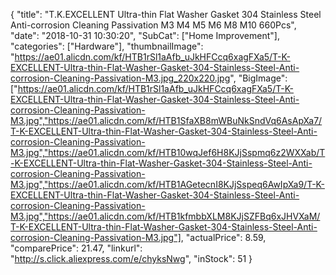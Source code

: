 {
	"title": "T.K.EXCELLENT Ultra-thin Flat Washer Gasket 304 Stainless Steel Anti-corrosion Cleaning Passivation M3 M4 M5 M6 M8 M10 660Pcs",
	"date": "2018-10-31 10:30:20",
	"SubCat": ["Home Improvement"],
	"categories": ["Hardware"],
	"thumbnailImage": "https://ae01.alicdn.com/kf/HTB1rSl1aAfb_uJkHFCcq6xagFXa5/T-K-EXCELLENT-Ultra-thin-Flat-Washer-Gasket-304-Stainless-Steel-Anti-corrosion-Cleaning-Passivation-M3.jpg_220x220.jpg",
	"BigImage": ["https://ae01.alicdn.com/kf/HTB1rSl1aAfb_uJkHFCcq6xagFXa5/T-K-EXCELLENT-Ultra-thin-Flat-Washer-Gasket-304-Stainless-Steel-Anti-corrosion-Cleaning-Passivation-M3.jpg","https://ae01.alicdn.com/kf/HTB1SfaXB8mWBuNkSndVq6AsApXa7/T-K-EXCELLENT-Ultra-thin-Flat-Washer-Gasket-304-Stainless-Steel-Anti-corrosion-Cleaning-Passivation-M3.jpg","https://ae01.alicdn.com/kf/HTB10wqJef6H8KJjSspmq6z2WXXab/T-K-EXCELLENT-Ultra-thin-Flat-Washer-Gasket-304-Stainless-Steel-Anti-corrosion-Cleaning-Passivation-M3.jpg","https://ae01.alicdn.com/kf/HTB1AGetecnI8KJjSspeq6AwIpXa9/T-K-EXCELLENT-Ultra-thin-Flat-Washer-Gasket-304-Stainless-Steel-Anti-corrosion-Cleaning-Passivation-M3.jpg","https://ae01.alicdn.com/kf/HTB1kfmbbXLM8KJjSZFBq6xJHVXaM/T-K-EXCELLENT-Ultra-thin-Flat-Washer-Gasket-304-Stainless-Steel-Anti-corrosion-Cleaning-Passivation-M3.jpg"],
	"actualPrice": 8.59,
	"comparePrice": 21.47,
	"linkurl": "http://s.click.aliexpress.com/e/chyksNwg",
	"inStock": 51
}
